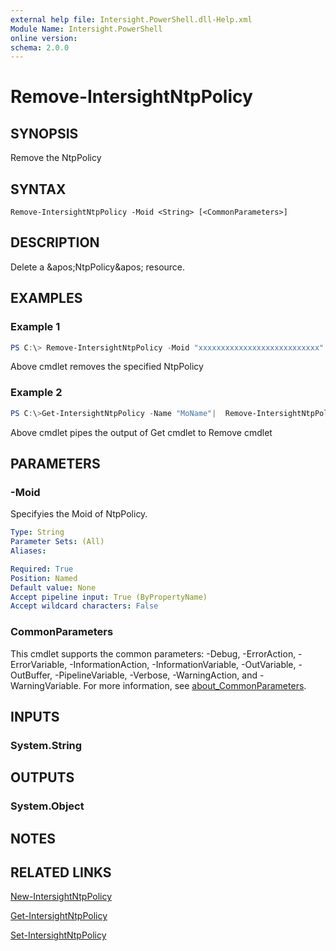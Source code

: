 ```yaml
---
external help file: Intersight.PowerShell.dll-Help.xml
Module Name: Intersight.PowerShell
online version:
schema: 2.0.0
---
```


# Remove-IntersightNtpPolicy

## SYNOPSIS
Remove the NtpPolicy

## SYNTAX

```
Remove-IntersightNtpPolicy -Moid <String> [<CommonParameters>]
```

## DESCRIPTION
Delete a &amp;apos;NtpPolicy&amp;apos; resource.

## EXAMPLES

### Example 1
```powershell
PS C:\> Remove-IntersightNtpPolicy -Moid "xxxxxxxxxxxxxxxxxxxxxxxxxxx"
```
Above cmdlet removes the specified NtpPolicy 

### Example 2
```powershell
PS C:\>Get-IntersightNtpPolicy -Name "MoName"|  Remove-IntersightNtpPolicy
```
Above cmdlet pipes the output of Get cmdlet to Remove cmdlet

## PARAMETERS

### -Moid
Specifyies the Moid of NtpPolicy.

```yaml
Type: String
Parameter Sets: (All)
Aliases:

Required: True
Position: Named
Default value: None
Accept pipeline input: True (ByPropertyName)
Accept wildcard characters: False
```

### CommonParameters
This cmdlet supports the common parameters: -Debug, -ErrorAction, -ErrorVariable, -InformationAction, -InformationVariable, -OutVariable, -OutBuffer, -PipelineVariable, -Verbose, -WarningAction, and -WarningVariable. For more information, see [about_CommonParameters](http://go.microsoft.com/fwlink/?LinkID=113216).

## INPUTS

### System.String

## OUTPUTS

### System.Object
## NOTES

## RELATED LINKS

[New-IntersightNtpPolicy](./New-IntersightNtpPolicy.md)

[Get-IntersightNtpPolicy](./Get-IntersightNtpPolicy.md)

[Set-IntersightNtpPolicy](./Set-IntersightNtpPolicy.md)


